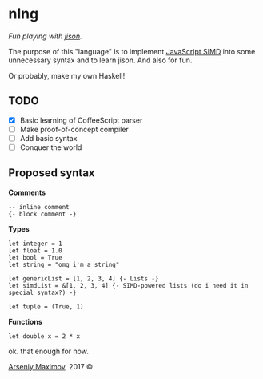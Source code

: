 # nlng

*Fun playing with [jison](http://jison.org/).*

The purpose of this "language" is to implement [JavaScript SIMD](https://developer.mozilla.org/en-US/docs/Web/JavaScript/Reference/Global_Objects/SIMD) into some unnecessary syntax and to learn jison. And also for fun.

Or probably, make my own Haskell!

## TODO
- [x] Basic learning of CoffeeScript parser
- [ ] Make proof-of-concept compiler
- [ ] Add basic syntax
- [ ] Conquer the world

## Proposed syntax
**Comments**
```
-- inline comment
{- block comment -}
```
**Types**
```
let integer = 1
let float = 1.0
let bool = True
let string = "omg i'm a string"

let genericList = [1, 2, 3, 4] {- Lists -}
let simdList = &[1, 2, 3, 4] {- SIMD-powered lists (do i need it in special syntax?) -}

let tuple = (True, 1)
```
**Functions**
```
let double x = 2 * x
```

ok. that enough for now.


[Arseniy Maximov](http://notarseniy.ru), 2017 ©
